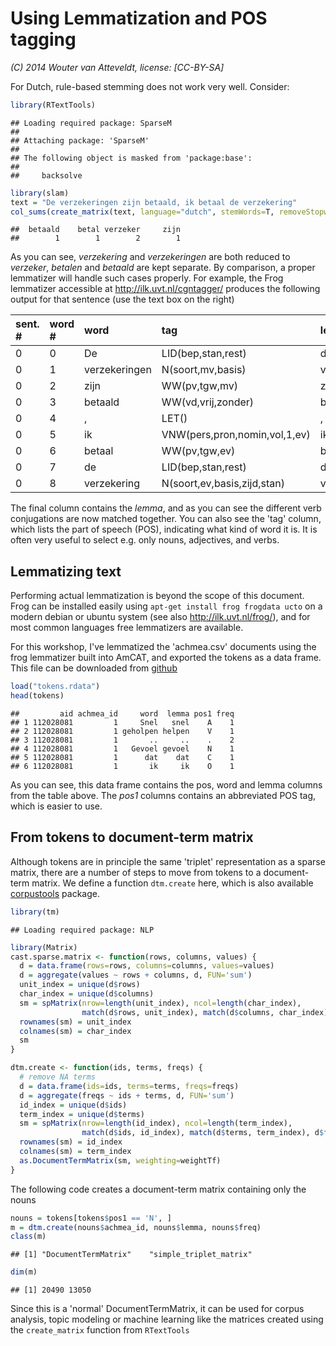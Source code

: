 Using Lemmatization and POS tagging
===================================

_(C) 2014 Wouter van Atteveldt, license: [CC-BY-SA]_

For Dutch, rule-based stemming does not work very well. Consider:


```r
library(RTextTools)
```

```
## Loading required package: SparseM
## 
## Attaching package: 'SparseM'
## 
## The following object is masked from 'package:base':
## 
##     backsolve
```

```r
library(slam)
text = "De verzekeringen zijn betaald, ik betaal de verzekering"
col_sums(create_matrix(text, language="dutch", stemWords=T, removeStopwords=F))
```

```
##  betaald    betal verzeker     zijn 
##        1        1        2        1
```

As you can see, _verzekering_ and _verzekeringen_ are both reduced to _verzeker_, _betalen_ and _betaald_ are kept separate. 
By comparison, a proper lemmatizer will handle such cases properly.
For example, the Frog lemmatizer accessible at http://ilk.uvt.nl/cgntagger/ produces the following output for that sentence (use the text box on the right)

sent. # | word # |  word |  tag |  lemma
:-------------|:------------|:-------------|:------------|:-------------
0  | 0  |  De |  LID(bep,stan,rest) |  de
0  | 1  |  verzekeringen |  N(soort,mv,basis) |  verzekering
0  | 2  |  zijn |  WW(pv,tgw,mv) |  zijn
0  | 3  |  betaald |  WW(vd,vrij,zonder) |  betalen
0  | 4  |  , |  LET() |  ,
0  | 5  |  ik |  VNW(pers,pron,nomin,vol,1,ev) |  ik
0  | 6  |  betaal |  WW(pv,tgw,ev) |  betalen
0  | 7  |  de |  LID(bep,stan,rest) |  de
0  | 8  |  verzekering |  N(soort,ev,basis,zijd,stan) |  verzekering

The final column contains the _lemma_, and as you can see the different verb conjugations are now matched together. You can also see the 'tag' column, which lists the part of speech (POS), indicating what kind of word it is. It is often very useful to select e.g. only nouns, adjectives, and verbs. 

Lemmatizing text
----

Performing actual lemmatization is beyond the scope of this document. 
Frog can be installed easily using `apt-get install frog frogdata ucto` on a modern debian or ubuntu system (see also http://ilk.uvt.nl/frog/), and for most common languages free lemmatizers are available. 

For this workshop, I've lemmatized the 'achmea.csv' documents using the frog lemmatizer built into AmCAT, and exported the tokens as a data frame. This file can be downloaded from [github](https://github.com/vanatteveldt/learningr/blob/master/tokens.rdata?raw=true)


```r
load("tokens.rdata")
head(tokens)
```

```
##         aid achmea_id     word  lemma pos1 freq
## 1 112028081         1     Snel   snel    A    1
## 2 112028081         1 geholpen helpen    V    1
## 3 112028081         1       ..     ..    .    2
## 4 112028081         1   Gevoel gevoel    N    1
## 5 112028081         1      dat    dat    C    1
## 6 112028081         1       ik     ik    O    1
```

As you can see, this data frame contains the pos, word and lemma columns from the table above. 
The _pos1_ columns contains an abbreviated POS tag, which is easier to use. 

From tokens to document-term matrix
----

Although tokens are in principle the same 'triplet' representation as a sparse matrix, 
there are a number of steps to move from tokens to a document-term matrix.
We define a function `dtm.create` here, which is also available [corpustools](http:/github.com/kasperwelbers/corpustools) package.


```r
library(tm)
```

```
## Loading required package: NLP
```

```r
library(Matrix)
cast.sparse.matrix <- function(rows, columns, values) {
  d = data.frame(rows=rows, columns=columns, values=values)
  d = aggregate(values ~ rows + columns, d, FUN='sum')
  unit_index = unique(d$rows)
  char_index = unique(d$columns)
  sm = spMatrix(nrow=length(unit_index), ncol=length(char_index),
                match(d$rows, unit_index), match(d$columns, char_index), d$values)
  rownames(sm) = unit_index
  colnames(sm) = char_index
  sm
}

dtm.create <- function(ids, terms, freqs) {
  # remove NA terms
  d = data.frame(ids=ids, terms=terms, freqs=freqs)
  d = aggregate(freqs ~ ids + terms, d, FUN='sum')
  id_index = unique(d$ids)
  term_index = unique(d$terms)
  sm = spMatrix(nrow=length(id_index), ncol=length(term_index),
                match(d$ids, id_index), match(d$terms, term_index), d$freqs)
  rownames(sm) = id_index
  colnames(sm) = term_index
  as.DocumentTermMatrix(sm, weighting=weightTf)
}
```

The following code creates a document-term matrix containing only the nouns


```r
nouns = tokens[tokens$pos1 == 'N', ]
m = dtm.create(nouns$achmea_id, nouns$lemma, nouns$freq)
class(m)
```

```
## [1] "DocumentTermMatrix"    "simple_triplet_matrix"
```

```r
dim(m)
```

```
## [1] 20490 13050
```

Since this is a 'normal' DocumentTermMatrix, it can be used for corpus analysis, topic modeling or machine learning like the matrices created using the `create_matrix` function from `RTextTools`

